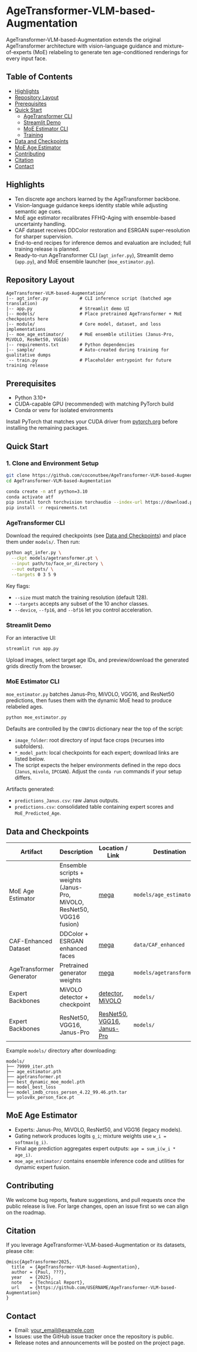 # AgeTransformer-VLM-based-Augmentation

AgeTransformer-VLM-based-Augmentation extends the original AgeTransformer architecture with vision-language guidance and mixture-of-experts (MoE) relabeling to generate ten age-conditioned renderings for every input face.

## Table of Contents
- [Highlights](#highlights)
- [Repository Layout](#repository-layout)
- [Prerequisites](#prerequisites)
- [Quick Start](#quick-start)
  - [AgeTransformer CLI](#agetransformer-cli)
  - [Streamlit Demo](#streamlit-demo)
  - [MoE Estimator CLI](#moe-estimator-cli)
  - [Training](#training-coming-soon)
- [Data and Checkpoints](#data-and-checkpoints)
- [MoE Age Estimator](#moe-age-estimator)
- [Contributing](#contributing)
- [Citation](#citation)
- [Contact](#contact)

## Highlights
- Ten discrete age anchors learned by the AgeTransformer backbone.
- Vision-language guidance keeps identity stable while adjusting semantic age cues.
- MoE age estimator recalibrates FFHQ-Aging with ensemble-based uncertainty handling.
- CAF dataset receives DDColor restoration and ESRGAN super-resolution for sharper supervision.
- End-to-end recipes for inference demos and evaluation are included; full training release is planned.
- Ready-to-run AgeTransformer CLI (`agt_infer.py`), Streamlit demo (`app.py`), and MoE ensemble launcher (`moe_estimator.py`).

## Repository Layout
```
AgeTransformer-VLM-based-Augmentation/
|-- agt_infer.py            # CLI inference script (batched age translation)
|-- app.py                  # Streamlit demo UI
|-- models/                 # Place pretrained AgeTransformer + MoE checkpoints here
|-- module/                 # Core model, dataset, and loss implementations
|-- moe_age_estimator/      # MoE ensemble utilities (Janus-Pro, MiVOLO, ResNet50, VGG16)
|-- requirements.txt        # Python dependencies
|-- sample/                 # Auto-created during training for qualitative dumps
`-- train.py                # Placeholder entrypoint for future training release
```

## Prerequisites
- Python 3.10+
- CUDA-capable GPU (recommended) with matching PyTorch build
- Conda or venv for isolated environments

Install PyTorch that matches your CUDA driver from [pytorch.org](https://pytorch.org/get-started/locally/) before installing the remaining packages.

## Quick Start

### 1. Clone and Environment Setup
```bash
git clone https://github.com/coconutbee/AgeTransformer-VLM-based-Augmentation.git
cd AgeTransformer-VLM-based-Augmentation

conda create -n atf python=3.10
conda activate atf
pip install torch torchvision torchaudio --index-url https://download.pytorch.org/whl/cu121  # pick the right CUDA/CPU wheel
pip install -r requirements.txt
```

### AgeTransformer CLI
Download the required checkpoints (see [Data and Checkpoints](#data-and-checkpoints)) and place them under `models/`. Then run:
```bash
python agt_infer.py \
  --ckpt models/agetransformer.pt \
  --input path/to/face_or_directory \
  --out outputs/ \
  --targets 0 3 5 9
```
Key flags:
- `--size` must match the training resolution (default 128).
- `--targets` accepts any subset of the 10 anchor classes.
- `--device`, `--fp16`, and `--bf16` let you control acceleration.

### Streamlit Demo
For an interactive UI:
```bash
streamlit run app.py
```
Upload images, select target age IDs, and preview/download the generated grids directly from the browser.

### MoE Estimator CLI
`moe_estimator.py` batches Janus-Pro, MiVOLO, VGG16, and ResNet50 predictions, then fuses them with the dynamic MoE head to produce relabeled ages.
```bash
python moe_estimator.py
```
Defaults are controlled by the `CONFIG` dictionary near the top of the script:
- `image_folder`: root directory of input face crops (recurses into subfolders).
- `*_model_path`: local checkpoints for each expert; download links are listed below.
- The script expects the helper environments defined in the repo docs (`Janus`, `mivolo`, `IPCGAN`). Adjust the `conda run` commands if your setup differs.

Artifacts generated:
- `predictions_Janus.csv`: raw Janus outputs.
- `predictions.csv`: consolidated table containing expert scores and `MoE_Predicted_Age`.


## Data and Checkpoints
| Artifact | Description | Location / Link | Destination |
| --- | --- | --- | --- |
| MoE Age Estimator | Ensemble scripts + weights (Janus-Pro, MiVOLO, ResNet50, VGG16 fusion) | [mega](https://mega.nz/file/2U8lxRKJ#Z2KczVkP72AnvNawfK8tAGeNZknqrack3VGjbZZC6zM) | `models/age_estimator.pth` |
| CAF-Enhanced Dataset | DDColor + ESRGAN enhanced faces | [mega](https://mega.nz/folder/j1BWXa4T#DwHyfwBY9t84QxmS39ItIA) | `data/CAF_enhanced` |
| AgeTransformer Generator | Pretrained generator weights | [mega](https://mega.nz/file/XEk3HSTQ#X24EA0t0YlIJI8sIt6dN3iPHLu4rVagVfnI7q0uQ3iA) | `models/agetransformer.pt` |
| Expert Backbones | MiVOLO detector + checkpoint | [detector](https://drive.google.com/file/d/1CGNCkZQNj5WkP3rLpENWAOgrBQkUWRdw/view), [MiVOLO](https://drive.google.com/file/d/11i8pKctxz3wVkDBlWKvhYIh7kpVFXSZ4/view) | `models/` |
| Expert Backbones | ResNet50, VGG16, Janus-Pro | [ResNet50](https://mega.nz/file/eVty2bSY#byRidRMlh5G26mZ-23-Y9gXwxtKSFuRSx-7J43aVK24), [VGG16](https://mega.nz/file/HclwGZrR#qNEedMY5N2rBIui3CRTa59SNM9oMXvjt3Pr3_qMZix0), [Janus-Pro](https://huggingface.co/deepseek-ai/Janus-Pro-7B) | `models/` |

Example `models/` directory after downloading:
```
models/
├── 79999_iter.pth
├── age_estimator.pth
├── agetransformer.pt
├── best_dynamic_moe_model.pth
├── model_best_loss
├── model_imdb_cross_person_4.22_99.46.pth.tar
└── yolov8x_person_face.pt
```

## MoE Age Estimator
- Experts: Janus-Pro, MiVOLO, ResNet50, and VGG16 (legacy models).
- Gating network produces logits `g_i`; mixture weights use `w_i = softmax(g_i)`.
- Final age prediction aggregates expert outputs: `age = sum_i(w_i * age_i)`.
- `moe_age_estimator/` contains ensemble inference code and utilities for dynamic expert fusion.

## Contributing
We welcome bug reports, feature suggestions, and pull requests once the public release is live. For large changes, open an issue first so we can align on the roadmap.

## Citation
If you leverage AgeTransformer-VLM-based-Augmentation or its datasets, please cite:
```
@misc{AgeTransformer2025,
  title  = {AgeTransformer-VLM-based-Augmentation},
  author = {Paul, ???},
  year   = {2025},
  note   = {Technical Report},
  url    = {https://github.com/USERNAME/AgeTransformer-VLM-based-Augmentation}
}
```

## Contact
- Email: <your_email@example.com>
- Issues: use the GitHub issue tracker once the repository is public.
- Release notes and announcements will be posted on the project page.
